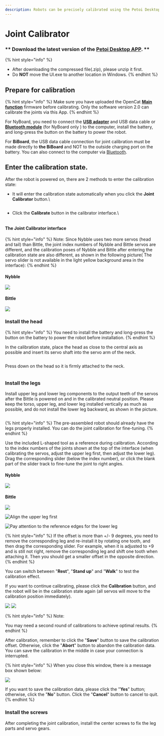 ```yaml
---
description: Robots can be precisely calibrated using the Petoi Desktop App.
---
```


# Joint Calibrator

### \*\* Download the latest version of the [Petoi Desktop APP](https://github.com/PetoiCamp/OpenCat/releases). \*\*

{% hint style="info" %}
* After downloading the compressed file(.zip), please unzip it first.
* Do **NOT** move the UI.exe to another location in Windows.
{% endhint %}

## Prepare for calibration

{% hint style="info" %}
Make sure you have uploaded the OpenCat [**Main function**](https://docs.petoi.com/desktop-app/firmware-uploader#uploading-process) firmware before calibrating. Only the software version 2.0 can calibrate the joints via this App.
{% endhint %}

For NyBoard, you need to connect the [**USB adapter**](https://docs.petoi.com/communication-modules/usb-downloader-ch340c#connect-nyboard) and USB data cable or [**Bluetooth module**](https://docs.petoi.com/communication-modules/dual-mode-bluetooth#connection-with-nyboard) (for NyBoard only ) to the computer, install the battery, and long-press the button on the battery to power the robot.

For **BiBoard**, the USB data cable connection for joint calibration must be made directly to **the BiBoard** and NOT to the outside charging port on the battery.  You can also connect to the computer via [Bluetooth](https://docs.petoi.com/bluetooth-connection).

## Enter the calibration state.

&#x20;After the robot is powered on, there are 2 methods to enter the calibration state:

*   It will enter the calibration state automatically when you click the **Joint Calibrator** button.\


    <figure><img src="../.gitbook/assets/image (367).png" alt=""><figcaption></figcaption></figure>
*   Click the **Calibrate** button in the calibrator interface.\


    <figure><img src="../.gitbook/assets/image (207).png" alt=""><figcaption></figcaption></figure>

#### The Joint Calibrator interface

{% hint style="info" %}
Note: Since Nybble uses two more servos (head and tail) than Bittle, the joint index numbers of Nybble and Bittle servos are different, and the calibration poses of Nybble and Bittle after entering the calibration state are also different, as shown in the following picture( The servo slider is not available in the light yellow background area in the interface):
{% endhint %}

#### Nybble

![](<../.gitbook/assets/image (290).png>)

#### Bittle

![](<../.gitbook/assets/image (289).png>)

### Install the head

{% hint style="info" %}
You need to install the battery and long-press the button on the battery to power the robot before installation.
{% endhint %}

In the calibration state, place the head as close to the central axis as possible and insert its servo shaft into the servo arm of the neck.

<figure><img src="../.gitbook/assets/assets_bittle_cali_head01.jpeg" alt=""><figcaption></figcaption></figure>

Press down on the head so it is firmly attached to the neck.

<figure><img src="../.gitbook/assets/assets_bittle_cali_head02.jpeg" alt=""><figcaption></figcaption></figure>

### Install the legs&#x20;

Install upper leg and lower leg components to the output teeth of the servos after the Bittle is powered on and in the calibrated neutral position. Please keep the torso, upper leg, and lower leg installed vertically as much as possible, and do not install the lower leg backward, as shown in the picture.&#x20;

<figure><img src="../.gitbook/assets/assets_bittle_cali_leg01.jpeg" alt=""><figcaption></figcaption></figure>

{% hint style="info" %}
The pre-assembled robot should already have the legs properly installed. You can do the joint calibration for fine-tuning.&#x20;
{% endhint %}

Use the included L-shaped tool as a reference during calibration. According to the index numbers of the joints shown at the top of the interface (when calibrating the servos, adjust the upper leg first, then adjust the lower leg). Drag the corresponding slider (below the index number), or click the blank part of the slider track to fine-tune the joint to right angles.

#### Nybble

![](<../.gitbook/assets/Nybble-L (2).jpg>)

#### Bittle

![](../.gitbook/assets/assets_bittle_-MSGw-I0q_j0kHosz8nz_-MSGx1sAobtzY1ucuddF_53.jpeg)

![Align the upper leg first](../.gitbook/assets/calib1.png)

![Pay attention to the reference edges for the lower leg](../.gitbook/assets/calib2.png)

{% hint style="info" %}
If the offset is more than +/- 9 degrees, you need to remove the corresponding leg and re-install it by rotating one tooth, and then drag the corresponding slider. For example, when it is adjusted to +9 and is still not right, remove the corresponding leg and shift one tooth when attaching it. Then you should get a smaller offset in the opposite direction.&#x20;
{% endhint %}

You can switch between  "**Rest**", "**Stand up**" and "**Walk**" to test the calibration effect.&#x20;

If you want to continue calibrating, please click the **Calibration** button, and the robot will be in the calibration state again (all servos will move to the calibration position immediately).&#x20;

![](../.gitbook/assets/Cali_btn_Nybble_en.png) ![](<../.gitbook/assets/calibrBittle_cali_en (1).png>)

{% hint style="info" %}
Note:&#x20;

You may need a second round of calibrations to achieve optimal results.
{% endhint %}

After calibration, remember to click the "**Save**" button to save the calibration offset. Otherwise, click the "**Abort**" button to abandon the calibration data. You can save the calibration in the middle in case your connection is interrupted.&#x20;

{% hint style="info" %}
When you close this window, there is a message box shown below:

![](<../.gitbook/assets/image (160).png>)

If you want to save the calibration data, please click the "**Yes**" button; otherwise, click the "**No**" button. Click the "**Cancel**" button to cancel to quit.
{% endhint %}

### Install the screws

After completing the joint calibration, install the center screws to fix the leg parts and servo gears.
